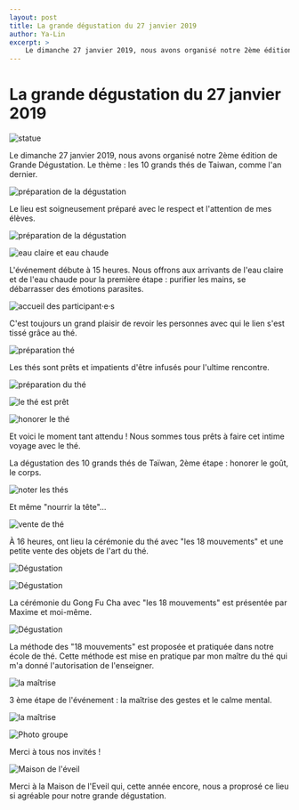 ```yaml
---
layout: post
title: La grande dégustation du 27 janvier 2019
author: Ya-Lin
excerpt: >
    Le dimanche 27 janvier 2019, nous avons organisé notre 2ème édition de Grande Dégustation. Le thème : les 10 grands thés de Taiwan, comme l'an dernier.
---
```


# La grande dégustation du 27 janvier 2019

![statue](../images/2020-01-27-statue-1.jpg)

Le dimanche 27 janvier 2019, nous avons organisé notre 2ème édition de Grande Dégustation. Le thème : les 10 grands thés de Taiwan, comme l'an dernier.

![préparation de la dégustation](../images/2020-01-27-preparation-2.jpg)

Le lieu est soigneusement préparé avec le respect et l'attention de mes élèves.

![préparation de la dégustation](../images/2020-01-27-preparation-3.jpg)

![eau claire et eau chaude](../images/2020-01-27-eau-4.jpg)

L'événement débute à 15 heures. Nous offrons aux arrivants de l'eau claire et de l'eau chaude pour la première étape : purifier les mains, se débarrasser des émotions parasites.

![accueil des participant·e·s](../images/2020-01-27-accueil-5.jpg)

C'est toujours un grand plaisir de revoir les personnes avec qui le lien s'est tissé grâce au thé.

![préparation thé](../images/2020-01-27-preparation-the-6.jpg)

Les thés sont prêts et impatients d'être infusés pour l'ultime rencontre.

![préparation du thé](../images/2020-01-27-verse-the-7.jpg)

![le thé est prêt](../images/2020-01-27-the-pret-8.jpg)

![honorer le thé](../images/2020-01-27-the-honorer-9.jpg)

Et voici le moment tant attendu ! Nous sommes tous prêts à faire cet intime voyage avec le thé.



La dégustation des 10 grands thés de Taïwan, 2ème étape : honorer le goût, le corps.

![noter les thés](../images/2020-01-27-the-note-10.jpg)

Et même  "nourrir la tête"...

![vente de thé](../images/2020-01-27-the-vente-11.jpg)

À 16 heures, ont lieu la cérémonie du thé avec "les 18 mouvements" et une petite vente des objets de l'art du thé.

![Dégustation](../images/2020-01-27-degustation-12.jpg)

![Dégustation](../images/2020-01-27-degustation-13.jpg)

La cérémonie du Gong Fu Cha avec "les 18 mouvements" est présentée par Maxime et moi-même.

![Dégustation](../images/2020-01-27-degustation-14.jpg)

La méthode des "18 mouvements" est proposée et pratiquée dans notre école de thé. Cette méthode est mise en pratique par mon maître du thé  qui m'a donné l'autorisation de l'enseigner.

![la maîtrise](../images/2020-01-27-maitrise-16.jpg)

3 ème étape de l'événement : la maîtrise des gestes et le calme mental.

![la maîtrise](../images/2020-01-27-maitrise-17.jpg)

![Photo groupe](../images/2020-01-27-photo-groupe-15.jpg)

Merci à  tous nos invités !

![Maison de l'éveil](../images/2020-01-27-maison-eveil-18.jpg)

Merci à la Maison de l'Eveil qui, cette année encore, nous a proprosé ce lieu si agréable pour notre grande dégustation.